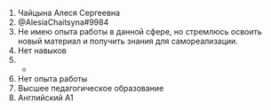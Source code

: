 1. Чайцына Алеся Сергеевна
2. @AlesiaChaitsyna#9984
3. Не имею опыта работы в данной сфере, но стремлюсь освоить новый материал и получить знания для самореализации.
4. Нет навыков
5. -
6. Нет опыта работы
7. Высшее педагогическое образование
8. Английский А1